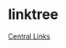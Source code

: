# linktree
 
<a href="https://edsuuu.github.io/central-links/src/index.html" target="_blank" rel="noopener noreferrer">Central Links</a>
 
